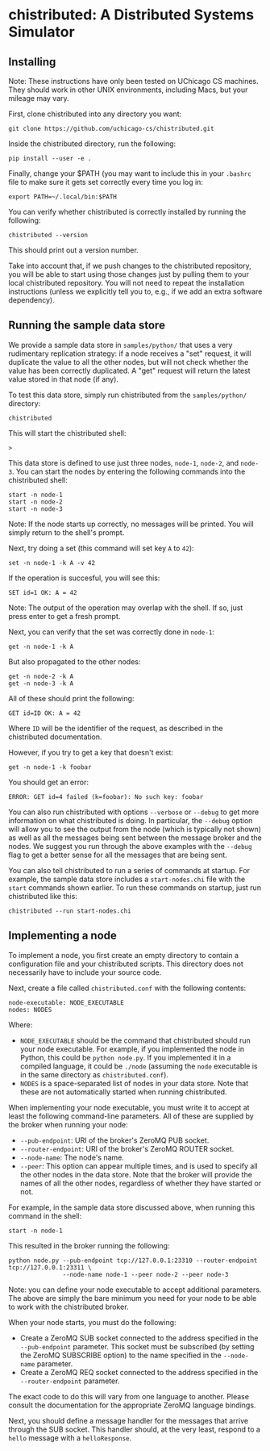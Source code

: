 chistributed: A Distributed Systems Simulator
=============================================

Installing
----------

Note: These instructions have only been tested on UChicago CS machines. They
should work in other UNIX environments, including Macs, but your mileage
may vary.

First, clone chistributed into any directory you want:

    git clone https://github.com/uchicago-cs/chistributed.git

Inside the chistributed directory, run the following:

    pip install --user -e .

Finally, change your $PATH (you may want to include this in your `.bashrc`
file to make sure it gets set correctly every time you log in:

    export PATH=~/.local/bin:$PATH

You can verify whether chistributed is correctly installed by running
the following:

    chistributed --version

This should print out a version number.

Take into account that, if we push changes to the chistributed repository, you
will be able to start using those changes just by pulling them to your local
chistributed repository. You will not need to repeat the installation instructions
(unless we explicitly tell you to, e.g., if we add an extra software dependency).


Running the sample data store
-----------------------------

We provide a sample data store in `samples/python/` that uses a very rudimentary
replication strategy: if a node receives a "set" request, it will duplicate the
value to all the other nodes, but will not check whether the value has been correctly
duplicated. A "get" request will return the latest value stored in that node (if any).

To test this data store, simply run chistributed from the `samples/python/` directory:

    chistributed

This will start the chistributed shell:

    >

This data store is defined to use just three nodes, `node-1`, `node-2`, and `node-3`. You
can start the nodes by entering the following commands into the chistributed shell:

    start -n node-1
    start -n node-2
    start -n node-3

Note: If the node starts up correctly, no messages will be printed. You will simply return
to the shell's prompt.

Next, try doing a set (this command will set key `A` to `42`):

    set -n node-1 -k A -v 42

If the operation is succesful, you will see this:

    SET id=1 OK: A = 42

Note: The output of the operation may overlap with the shell. If so, just press enter to get a fresh prompt.

Next, you can verify that the set was correctly done in `node-1`:

    get -n node-1 -k A

But also propagated to the other nodes:

    get -n node-2 -k A
    get -n node-3 -k A

All of these should print the following:

    GET id=ID OK: A = 42

Where `ID` will be the identifier of the request, as described in the chistributed documentation.

However, if you try to get a key that doesn't exist:

    get -n node-1 -k foobar

You should get an error:

    ERROR: GET id=4 failed (k=foobar): No such key: foobar

You can also run chistributed with options `--verbose` or `--debug`
to get more information on what chistributed is doing. In particular, the `--debug` option will
allow you to see the output from the node (which is typically not shown) as well as all the
messages being sent between the message broker and the nodes. We suggest you run through the
above examples with the `--debug` flag to get a better sense for all the messages that are
being sent.

You can also tell chistributed to run a series of commands at startup. For example, the sample
data store includes a `start-nodes.chi` file with the `start` commands shown earlier. To run
these commands on startup, just run chistributed like this:

    chistributed --run start-nodes.chi

Implementing a node
-------------------

To implement a node, you first create an empty directory to contain a configuration file and your chistributed scripts. This directory does not necessarily have to include your source code.

Next, create a file called `chistributed.conf` with the following contents:

    node-executable: NODE_EXECUTABLE
    nodes: NODES

Where:

- `NODE_EXECUTABLE` should be the command that chistributed should run your node executable. For example, if you implemented the node in Python, this could be `python node.py`.
If you implemented it in a compiled language, it could be `./node` (assuming the `node` executable is in
the same directory as `chistributed.conf`).
- `NODES` is a space-separated list of nodes in your data store. Note that these are not automatically
  started when running chistributed.

When implementing your node executable, you must write it to accept at least the following command-line parameters. All of these are supplied by the broker when running your node:

- `--pub-endpoint`: URI of the broker's ZeroMQ PUB socket.
- `--router-endpoint`: URI of the broker's ZeroMQ ROUTER socket.
- `--node-name`: The node's name.
- `--peer`: This option can appear multiple times, and is used to specify all the other nodes
  in the data store. Note that the broker will provide the names of all the other nodes, regardless
  of whether they have started or not.

For example, in the sample data store discussed above, when running this command in the shell:

    start -n node-1

This resulted in the broker running the following:

    python node.py --pub-endpoint tcp://127.0.0.1:23310 --router-endpoint tcp://127.0.0.1:23311 \
                   --node-name node-1 --peer node-2 --peer node-3

Note: you can define your node executable to accept additional parameters. The above are simply the
bare minimum you need for your node to be able to work with the chistributed broker.

When your node starts, you must do the following:

- Create a ZeroMQ SUB socket connected to the address specified in the `--pub-endpoint` parameter. This
  socket must be subscribed (by setting the ZeroMQ SUBSCRIBE option) to the name specified in the
  `--node-name` parameter.
- Create a ZeroMQ REQ socket connected to the address specified in the `--router-endpoint` parameter.

The exact code to do this will vary from one language to another. Please consult the documentation
for the appropriate ZeroMQ language bindings.

Next, you should define a message handler for the messages that arrive through the SUB socket.
This handler should, at the very least, respond to a `hello` message with a `helloResponse`.



